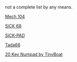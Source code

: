 not a complete list by any means. 

[Mech 104](https://www.printables.com/model/413280-mechanical-keyboard-mech-104)

[]()


[SiCK 68](https://www.printables.com/model/108577-mechanical-keyboard-sick-68)

[SiCK-PAD](https://www.printables.com/model/108573-mechanical-keyboard-sick-pad)


[Tada68](https://www.printables.com/model/108581-mechanical-keyboard-tada68)


[20 Key Numpad by TinyBoat](https://www.printables.com/model/156379-number-pad-case)
